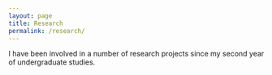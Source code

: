 ```yaml
---
layout: page
title: Research
permalink: /research/
---
```


I have been involved in a number of research projects since my second year of undergraduate studies. 
